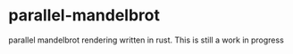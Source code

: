 # parallel-mandelbrot
parallel mandelbrot rendering written in rust. This is still a work in progress
